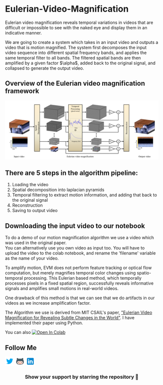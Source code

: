 # Eulerian-Video-Magnification


<p>Eulerian video magnification reveals temporal variations in videos that are difficult or impossible to see with the naked eye and display them in an indicative manner.
</p>
<p>We are going to create a system which takes in an input video and outputs a video that is motion magnified. The system first decomposes the input video sequence into different
spatial frequency bands, and applies the same temporal filter to all bands. The filtered spatial bands are then amplified by a given factor $\alpha$,
added back to the original signal, and collapsed to generate the output video.</p> 

## Overview of the Eulerian video magnification framework


![](https://github.com/joeljose/assets/blob/master/EVM/EVM_flow.png?raw=True)

## There are 5 steps in the algorithm pipeline:
1) Loading the video</br> 
2) Spatial decomposition into laplacian pyramids</br>
3) Temporal filtering to extract motion information, and adding that back to the original signal</br>
4) Reconstruction </br>
5) Saving to output video</br>

## Downloading the input video to our notebook
To do a demo of our motion magnification algorithm we use a video which was used in the original paper. </br>
You can alternatively use you own video as input too. You will have to upload the video to the colab notebook, and rename the 'filename' variable as the name of your video.</br>

To amplify motion, EVM does not perform feature
tracking or optical flow computation, but merely magnifies temporal color changes using spatio-temporal processing. This Eulerian based method, which temporally processes pixels in a fixed spatial
region, successfully reveals informative signals and amplifies small motions in real-world videos.

One drawback of this method is that we can see that we do artifacts in our videos as we increase amplification factor.

The Algorithm we use is derived from MIT CSAIL's paper, ["Eulerian Video Magnification for Revealing Subtle Changes in the World"](http://people.csail.mit.edu/mrub/papers/vidmag.pdf). I have implemented their paper using Python.

You can also [![Open In Colab](https://colab.research.google.com/assets/colab-badge.svg)](https://colab.research.google.com/github/joeljose/Eulerian-Video-Magnification/blob/main/Eulerian_Video_Magnification.ipynb)



## Follow Me
<a href="https://twitter.com/joelk1jose" target="_blank"><img class="ai-subscribed-social-icon" src="https://github.com/joeljose/assets/blob/master/images/tw.png" width="30"></a>
<a href="https://github.com/joeljose" target="_blank"><img class="ai-subscribed-social-icon" src="https://github.com/joeljose/assets/blob/master/images/gthb.png" width="30"></a>
<a href="https://www.linkedin.com/in/joel-jose-527b80102/" target="_blank"><img class="ai-subscribed-social-icon" src="https://github.com/joeljose/assets/blob/master/images/lnkdn.png" width="30"></a>

<h3 align="center">Show your support by starring the repository 🙂</h3>
